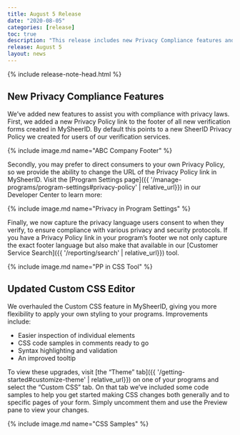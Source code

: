 ```yaml
---
title: August 5 Release
date: "2020-08-05"
categories: [release]
toc: true
description: "This release includes new Privacy Compliance features and an improved method for customizing the style of your SheerID programs."
release: August 5
layout: news
---
```


{% include release-note-head.html %}


## New Privacy Compliance Features

We’ve added new features to assist you with compliance with privacy laws. First, we added a new Privacy Policy link to the footer of all new verification forms created in MySheerID. By default this points to a new SheerID Privacy Policy we created for users of our verification services.

{% include image.md name="ABC Company Footer" %}

Secondly, you may prefer to direct consumers to your own Privacy Policy, so we provide the ability to change the URL of the Privacy Policy link in MySheerID. Visit the [Program Settings page]({{ '/manage-programs/program-settings#privacy-policy' | relative_url}}) in our Developer Center to learn more:

{% include image.md name="Privacy in Program Settings" %}

Finally, we now capture the privacy language users consent to when they verify, to ensure compliance with various privacy and security protocols. If you have a Privacy Policy link in your program’s footer we not only capture the exact footer language but also make that available in our [Customer Service Search]({{ '/reporting/search' | relative_url}}) tool. 

{% include image.md name="PP in CSS Tool" %}

## Updated Custom CSS Editor

We overhauled the Custom CSS feature in MySheerID, giving you more flexibility to apply your own styling to your programs. Improvements include:

* Easier inspection of individual elements
* CSS code samples in comments ready to go
* Syntax highlighting and validation
* An improved tooltip

To view these upgrades, visit [the “Theme” tab]({{ '/getting-started#customize-theme' | relative_url}}) on one of your programs and select the “Custom CSS” tab. On that tab we’ve included some code samples to help you get started making CSS changes both generally and to specific pages of your form. Simply uncomment them and use the Preview pane to view your changes.

{% include image.md name="CSS Samples" %}
